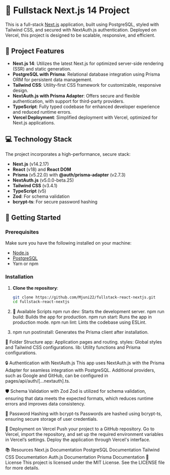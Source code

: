 # 🚀 Fullstack Next.js 14 Project

This is a full-stack [Next.js](https://nextjs.org) application, built using PostgreSQL, styled with Tailwind CSS, and secured with NextAuth.js authentication. Deployed on Vercel, this project is designed to be scalable, responsive, and efficient.

## 🌟 Project Features

- **Next.js 14**: Utilizes the latest Next.js for optimized server-side rendering (SSR) and static generation.
- **PostgreSQL with Prisma**: Relational database integration using Prisma ORM for persistent data management.
- **Tailwind CSS**: Utility-first CSS framework for customizable, responsive design.
- **NextAuth.js with Prisma Adapter**: Offers secure and flexible authentication, with support for third-party providers.
- **TypeScript**: Fully typed codebase for enhanced developer experience and reduced runtime errors.
- **Vercel Deployment**: Simplified deployment with Vercel, optimized for Next.js applications.

## 💻 Technology Stack

The project incorporates a high-performance, secure stack:

- **Next.js** (v14.2.17)
- **React** (v18) and **React DOM**
- **Prisma** (v5.22.0) with **@auth/prisma-adapter** (v2.7.3)
- **NextAuth.js** (v5.0.0-beta.25)
- **Tailwind CSS** (v3.4.1)
- **TypeScript** (v5)
- **Zod**: For schema validation
- **bcrypt-ts**: For secure password hashing

## 🚀 Getting Started

### Prerequisites

Make sure you have the following installed on your machine:

- [Node.js](https://nodejs.org/)
- [PostgreSQL](https://www.postgresql.org/)
- Yarn or npm

### Installation

1. **Clone the repository**:

   ```bash
   git clone https://github.com/Mjuni22/fullstack-react-nextjs.git
   cd fullstack-react-nextjs

2. 📜 Available Scripts
npm run dev: Starts the development server.
npm run build: Builds the app for production.
npm run start: Runs the app in production mode.
npm run lint: Lints the codebase using ESLint.
4. npm run postinstall: Generates the Prisma client after installation.
   
📂 Folder Structure
app: Application pages and routing.
styles: Global styles and Tailwind CSS configurations.
lib: Utility functions and Prisma configurations.

🔒 Authentication with NextAuth.js
This app uses NextAuth.js with the Prisma Adapter for seamless integration with PostgreSQL. Additional providers, such as Google and GitHub, can be configured in pages/api/auth/[...nextauth].ts.

🛡️ Schema Validation with Zod
Zod is utilized for schema validation, ensuring that data meets the expected formats, which reduces runtime errors and improves data consistency.

🔑 Password Hashing with bcrypt-ts
Passwords are hashed using bcrypt-ts, ensuring secure storage of user credentials.

🚢 Deployment on Vercel
Push your project to a GitHub repository.
Go to Vercel, import the repository, and set up the required environment variables in Vercel’s settings.
Deploy the application through Vercel's interface.

📚 Resources
Next.js Documentation
PostgreSQL Documentation
Tailwind CSS Documentation
Auth.js Documentation
Prisma Documentation
📄 License
This project is licensed under the MIT License. See the LICENSE file for more details.
